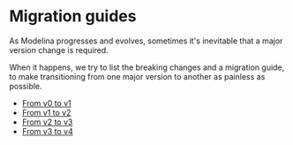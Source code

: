 # Migration guides

As Modelina progresses and evolves, sometimes it's inevitable that a major version change is required.

When it happens, we try to list the breaking changes and a migration guide, to make transitioning from one major version to another as painless as possible.

- [From v0 to v1](./version-0-to-1.md)
- [From v1 to v2](./version-1-to-2.md)
- [From v2 to v3](./version-2-to-3.md)
- [From v3 to v4](./version-3-to-4.md)
